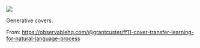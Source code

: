![](https://db-feed.s3.amazonaws.com/legacy/Screen_Shot_2019_07_08_at_10_04_09_AM-1562594688071.png)

Generative covers.

From: https://observablehq.com/@grantcuster/ff11-cover-transfer-learning-for-natural-language-process